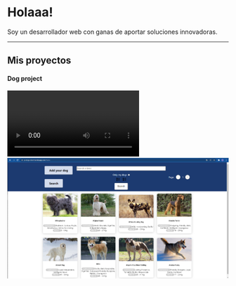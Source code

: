 <h1> Holaaa!</h1>
Soy un desarrollador web con ganas de aportar soluciones innovadoras.

<hr/>

<h2> Mis proyectos</h2>

<h4>Dog project</h4>

<video src="./dogvideo.mp4"></video>
<img src="./dogspi.PNG"/>

<!--
**LucasSantillan0/LucasSantillan0** is a ✨ _special_ ✨ repository because its `README.md` (this file) appears on your GitHub profile.

Here are some ideas to get you started:

- 🔭 I’m currently working on ...
- 🌱 I’m currently learning ...
- 👯 I’m looking to collaborate on ...
- 🤔 I’m looking for help with ...
- 💬 Ask me about ...
- 📫 How to reach me: ...
- 😄 Pronouns: ...
- ⚡ Fun fact: ...
-->
